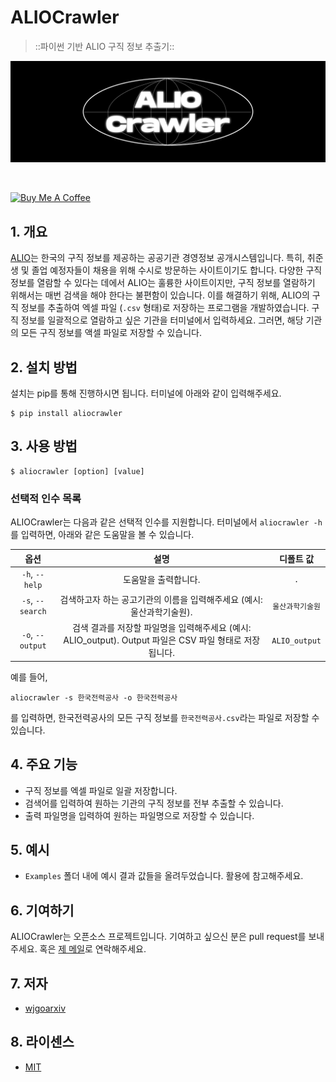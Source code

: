 # **ALIOCrawler**
> ::파이썬 기반 ALIO 구직 정보 추출기::

![ALIOCrawler LOGO](./LOGO.png)

<br> 

<a href="https://www.buymeacoffee.com/woojingo" target="_blank"><img src="https://cdn.buymeacoffee.com/buttons/v2/default-red.png" alt="Buy Me A Coffee" style="height: 40px !important;width: 120px !important;" ></a>

## **1. 개요**
[ALIO](https://www.alio.go.kr/)는 한국의 구직 정보를 제공하는 공공기관 경영정보 공개시스템입니다. 특히, 취준생 및 졸업 예정자들이 채용을 위해 수시로 방문하는 사이트이기도 합니다. 다양한 구직 정보를 열람할 수 있다는 데에서 ALIO는 훌륭한 사이트이지만, 구직 정보를 열람하기 위해서는 매번 검색을 해야 한다는 불편함이 있습니다. 이를 해결하기 위해, ALIO의 구직 정보를 추출하여 엑셀 파일 (`.csv` 형태)로 저장하는 프로그램을 개발하였습니다. 구직 정보를 일괄적으로 열람하고 싶은 기관을 터미널에서 입력하세요. 그러면, 해당 기관의 모든 구직 정보를 액셀 파일로 저장할 수 있습니다. 

## **2. 설치 방법** 
설치는 pip를 통해 진행하시면 됩니다. 터미널에 아래와 같이 입력해주세요.
```
$ pip install aliocrawler
```

## **3. 사용 방법**
```
$ aliocrawler [option] [value]
```

### **선택적 인수 목록**
ALIOCrawler는 다음과 같은 선택적 인수를 지원합니다. 터미널에서 `aliocrawler -h`를 입력하면, 아래와 같은 도움말을 볼 수 있습니다.

| 옵션 | 설명 | 디폴트 값 |
|:---:|:---:| :---: |
| `-h`, `--help` | 도움말을 출력합니다. | `.`|
| `-s`, `--search` | 검색하고자 하는 공고기관의 이름을 입력해주세요 (예시: 울산과학기술원). | `울산과학기술원` |
| `-o`, `--output` | 검색 결과를 저장할 파일명을 입력해주세요 (예시: ALIO_output). Output 파일은 CSV 파일 형태로 저장됩니다. | `ALIO_output` |

예를 들어, 
```
aliocrawler -s 한국전력공사 -o 한국전력공사
```
를 입력하면, 한국전력공사의 모든 구직 정보를 `한국전력공사.csv`라는 파일로 저장할 수 있습니다.

## **4. 주요 기능**
* 구직 정보를 엑셀 파일로 일괄 저장합니다.
* 검색어를 입력하여 원하는 기관의 구직 정보를 전부 추출할 수 있습니다.
* 출력 파일명을 입력하여 원하는 파일명으로 저장할 수 있습니다.

## **5. 예시**
* `Examples` 폴더 내에 예시 결과 값들을 올려두었습니다. 활용에 참고해주세요.

## **6. 기여하기**
ALIOCrawler는 오픈소스 프로젝트입니다. 기여하고 싶으신 분은 pull request를 보내주세요. 혹은 [제 메일](mailto:woo_go@yahoo.com)로 연락해주세요.

## **7. 저자**
* [wjgoarxiv](https://www.github.com/wjgoarxiv)

## **8. 라이센스**
* [MIT](https://choosealicense.com/licenses/mit/)
